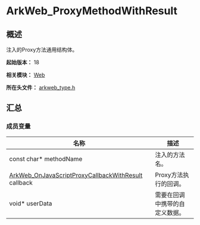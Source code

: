 # ArkWeb_ProxyMethodWithResult

## 概述

注入的Proxy方法通用结构体。

**起始版本：** 18

**相关模块：** [Web](capi-web.md)

**所在头文件：** [arkweb_type.h](capi-arkweb-type-h.md)

## 汇总

### 成员变量

| 名称                                                                                                                      | 描述 |
|-------------------------------------------------------------------------------------------------------------------------| -- |
| const char* methodName                                                                                                  | 注入的方法名。 |
| [ArkWeb_OnJavaScriptProxyCallbackWithResult](capi-arkweb-type-h.md#arkweb_onjavascriptproxycallbackwithresult) callback | Proxy方法执行的回调。 |
| void* userData                                                                                                          | 需要在回调中携带的自定义数据。 |


